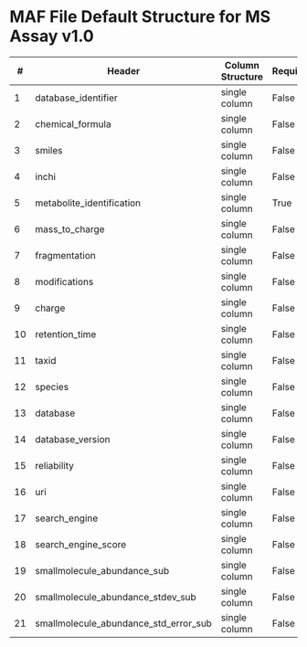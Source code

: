 # MAF File Default Structure for MS Assay v1.0

| # |Header  | Column Structure  | Required | Min Length | Max Length | Description | Examples | Controlled Terms| Default Value  |
|---|--------|-------------------|----------|------------|------------|-------------|----------|-----------------|----------------|
| 1 | database_identifier | single column | False | - | - |  |  |  | |
| 2 | chemical_formula | single column | False | - | - |  |  |  | |
| 3 | smiles | single column | False | - | - |  |  |  | |
| 4 | inchi | single column | False | - | - |  |  |  | |
| 5 | metabolite_identification | single column | True | 2 | - |  |  |  | |
| 6 | mass_to_charge | single column | False | - | - |  |  |  | |
| 7 | fragmentation | single column | False | - | - |  |  |  | |
| 8 | modifications | single column | False | - | - |  |  |  | |
| 9 | charge | single column | False | - | - |  |  |  | |
| 10 | retention_time | single column | False | - | - |  |  |  | |
| 11 | taxid | single column | False | - | - |  |  |  | |
| 12 | species | single column | False | - | - |  |  |  | |
| 13 | database | single column | False | - | - |  |  |  | |
| 14 | database_version | single column | False | - | - |  |  |  | |
| 15 | reliability | single column | False | - | - |  |  |  | |
| 16 | uri | single column | False | - | - |  |  |  | |
| 17 | search_engine | single column | False | - | - |  |  |  | |
| 18 | search_engine_score | single column | False | - | - |  |  |  | |
| 19 | smallmolecule_abundance_sub | single column | False | - | - |  |  |  | |
| 20 | smallmolecule_abundance_stdev_sub | single column | False | - | - |  |  |  | |
| 21 | smallmolecule_abundance_std_error_sub | single column | False | - | - |  |  |  | |

